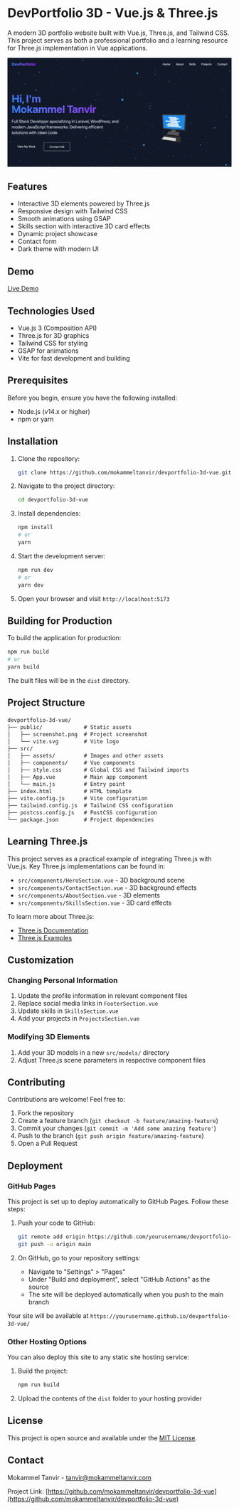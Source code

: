 # DevPortfolio 3D - Vue.js & Three.js

A modern 3D portfolio website built with Vue.js, Three.js, and Tailwind CSS. This project serves as both a professional portfolio and a learning resource for Three.js implementation in Vue applications.

![DevPortfolio 3D Screenshot](./public/screenshot.png)

## Features

- Interactive 3D elements powered by Three.js
- Responsive design with Tailwind CSS
- Smooth animations using GSAP
- Skills section with interactive 3D card effects
- Dynamic project showcase
- Contact form
- Dark theme with modern UI

## Demo

[Live Demo](https://mokammeltanvir.com)

## Technologies Used

- Vue.js 3 (Composition API)
- Three.js for 3D graphics
- Tailwind CSS for styling
- GSAP for animations
- Vite for fast development and building

## Prerequisites

Before you begin, ensure you have the following installed:
- Node.js (v14.x or higher)
- npm or yarn

## Installation

1. Clone the repository:
   ```bash
   git clone https://github.com/mokammeltanvir/devportfolio-3d-vue.git
   ```

2. Navigate to the project directory:
   ```bash
   cd devportfolio-3d-vue
   ```

3. Install dependencies:
   ```bash
   npm install
   # or
   yarn
   ```

4. Start the development server:
   ```bash
   npm run dev
   # or
   yarn dev
   ```

5. Open your browser and visit `http://localhost:5173`

## Building for Production

To build the application for production:

```bash
npm run build
# or
yarn build
```

The built files will be in the `dist` directory.

## Project Structure

```
devportfolio-3d-vue/
├── public/             # Static assets
│   ├── screenshot.png  # Project screenshot
│   └── vite.svg        # Vite logo
├── src/
│   ├── assets/         # Images and other assets
│   ├── components/     # Vue components
│   ├── style.css       # Global CSS and Tailwind imports
│   ├── App.vue         # Main app component
│   └── main.js         # Entry point
├── index.html          # HTML template
├── vite.config.js      # Vite configuration
├── tailwind.config.js  # Tailwind CSS configuration
├── postcss.config.js   # PostCSS configuration
└── package.json        # Project dependencies
```

## Learning Three.js

This project serves as a practical example of integrating Three.js with Vue.js. Key Three.js implementations can be found in:

- `src/components/HeroSection.vue` - 3D background scene
- `src/components/ContactSection.vue` - 3D background effects
- `src/components/AboutSection.vue` - 3D elements
- `src/components/SkillsSection.vue` - 3D card effects

To learn more about Three.js:
- [Three.js Documentation](https://threejs.org/docs/)
- [Three.js Examples](https://threejs.org/examples/)

## Customization

### Changing Personal Information

1. Update the profile information in relevant component files
2. Replace social media links in `FooterSection.vue`
3. Update skills in `SkillsSection.vue`
4. Add your projects in `ProjectsSection.vue`

### Modifying 3D Elements

1. Add your 3D models in a new `src/models/` directory
2. Adjust Three.js scene parameters in respective component files

## Contributing

Contributions are welcome! Feel free to:

1. Fork the repository
2. Create a feature branch (`git checkout -b feature/amazing-feature`)
3. Commit your changes (`git commit -m 'Add some amazing feature'`)
4. Push to the branch (`git push origin feature/amazing-feature`)
5. Open a Pull Request

## Deployment

### GitHub Pages

This project is set up to deploy automatically to GitHub Pages. Follow these steps:

1. Push your code to GitHub:
   ```bash
   git remote add origin https://github.com/yourusername/devportfolio-3d-vue.git
   git push -u origin main
   ```

2. On GitHub, go to your repository settings:
   - Navigate to "Settings" > "Pages"
   - Under "Build and deployment", select "GitHub Actions" as the source
   - The site will be deployed automatically when you push to the main branch

Your site will be available at `https://yourusername.github.io/devportfolio-3d-vue/`

### Other Hosting Options

You can also deploy this site to any static site hosting service:

1. Build the project:
   ```bash
   npm run build
   ```

2. Upload the contents of the `dist` folder to your hosting provider

## License

This project is open source and available under the [MIT License](LICENSE).

## Contact

Mokammel Tanvir - [tanvir@mokammeltanvir.com](mailto:tanvir@mokammeltanvir.com)

Project Link: [https://github.com/mokammeltanvir/devportfolio-3d-vue](https://github.com/mokammeltanvir/devportfolio-3d-vue)
